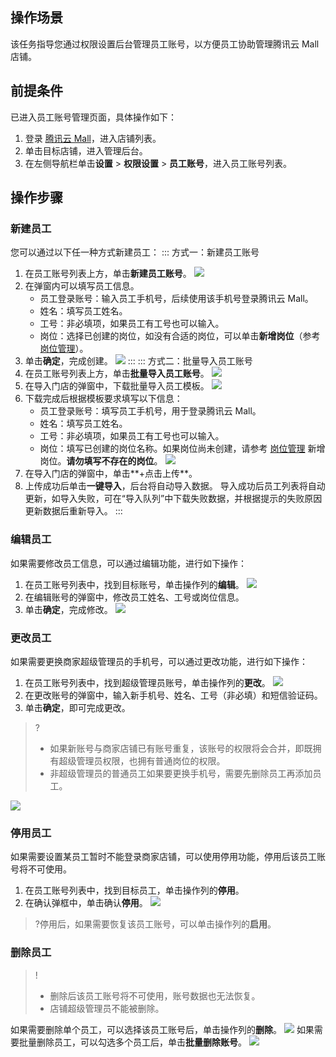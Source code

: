 ## 操作场景

该任务指导您通过权限设置后台管理员工账号，以方便员工协助管理腾讯云 Mall 店铺。

## 前提条件

已进入员工账号管理页面，具体操作如下：

1. 登录 [腾讯云 Mall](https://admin.ym.qq.com/login)，进入店铺列表。
2. 单击目标店铺，进入管理后台。
3. 在左侧导航栏单击**设置** > **权限设置** > **员工账号**，进入员工账号列表。

 

## 操作步骤

### 新建员工

您可以通过以下任一种方式新建员工：
<dx-tabs>
::: 方式一：新建员工账号

1. 在员工账号列表上方，单击**新建员工账号**。
   ![](https://qcloudimg.tencent-cloud.cn/raw/20f50855f5d1f9f8b7ab4d5e7e2c90f3.png)
2. 在弹窗内可以填写员工信息。
   - 员工登录账号：输入员工手机号，后续使用该手机号登录腾讯云 Mall。
   - 姓名：填写员工姓名。
   - 工号：非必填项，如果员工有工号也可以输入。
   - 岗位：选择已创建的岗位，如没有合适的岗位，可以单击**新增岗位**（参考 [岗位管理](https://admin.ym.qq.com/help-center?id=136)）。
3. 单击**确定**，完成创建。
   ![](https://qcloudimg.tencent-cloud.cn/raw/287005c97c3a27bcf4d15f09adbbb52a.png)
:::
::: 方式二：批量导入员工账号
1. 在员工账号列表上方，单击**批量导入员工账号**。
   ![](https://qcloudimg.tencent-cloud.cn/raw/042e044e26b44a2d4e5cf55d69265425.png)
2. 在导入门店的弹窗中，下载批量导入员工模板。
   ![](https://qcloudimg.tencent-cloud.cn/raw/697f61bb1257ee38fe5703014358575d.png)
3. 下载完成后根据模板要求填写以下信息：
   - 员工登录账号：填写员工手机号，用于登录腾讯云 Mall。
   - 姓名：填写员工姓名。
   - 工号：非必填项，如果员工有工号也可以输入。
   - 岗位：填写已创建的岗位名称。如果岗位尚未创建，请参考 [岗位管理](https://admin.ym.qq.com/help-center?id=136) 新增岗位。**请勿填写不存在的岗位**。
     ![](https://qcloudimg.tencent-cloud.cn/raw/fc9c812da7d3d1882f830c9188de45a2.jpg)
4. 在导入门店的弹窗中，单击**+点击上传**。
5. 上传成功后单击**一键导入**，后台将自动导入数据。
   导入成功后员工列表将自动更新，如导入失败，可在“导入队列”中下载失败数据，并根据提示的失败原因更新数据后重新导入。
   :::
   </dx-tabs>





### 编辑员工

如果需要修改员工信息，可以通过编辑功能，进行如下操作：

1. 在员工账号列表中，找到目标账号，单击操作列的**编辑**。
   ![](https://qcloudimg.tencent-cloud.cn/raw/8de86e00486c9808b48cf81a36ed07af.png)
2. 在编辑账号的弹窗中，修改员工姓名、工号或岗位信息。
3. 单击**确定**，完成修改。
   ![](https://qcloudimg.tencent-cloud.cn/raw/59f63c3feb11fca15482b4aff5354e67.png)

 

### 更改员工

如果需要更换商家超级管理员的手机号，可以通过更改功能，进行如下操作：

1. 在员工账号列表中，找到超级管理员账号，单击操作列的**更改**。
   ![](https://qcloudimg.tencent-cloud.cn/raw/28607241b62f233890c9ac628bb8779a.png)
2. 在更改账号的弹窗中，输入新手机号、姓名、工号（非必填）和短信验证码。
3. 单击**确定**，即可完成更改。
> ?
>- 如果新账号与商家店铺已有账号重复，该账号的权限将会合并，即既拥有超级管理员权限，也拥有普通岗位的权限。
>- 非超级管理员的普通员工如果要更换手机号，需要先删除员工再添加员工。
>
![](https://qcloudimg.tencent-cloud.cn/raw/7ef247af62fe3701559db36b80a7699c.png)



### 停用员工

如果需要设置某员工暂时不能登录商家店铺，可以使用停用功能，停用后该员工账号将不可使用。

1. 在员工账号列表中，找到目标员工，单击操作列的**停用**。
2. 在确认弹框中，单击确认**停用**。
 ![](https://qcloudimg.tencent-cloud.cn/raw/af50b5f61fae5a9ed98af1edf63d54a8.png)

> ?停用后，如果需要恢复该员工账号，可以单击操作列的**启用**。


 

### 删除员工

> !
> - 删除后该员工账号将不可使用，账号数据也无法恢复。
> - 店铺超级管理员不能被删除。

如果需要删除单个员工，可以选择该员工账号后，单击操作列的**删除**。
![](https://qcloudimg.tencent-cloud.cn/raw/0441e9818ed01a581a866799360dd2ce.png)
如果需要批量删除员工，可以勾选多个员工后，单击**批量删除账号**。
![](https://qcloudimg.tencent-cloud.cn/raw/c106574874069a316fd2457ec446a9f9.png)
